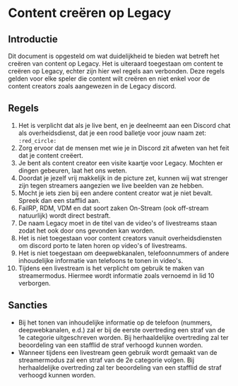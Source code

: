 # Content creëren op Legacy

## Introductie

Dit document is opgesteld om wat duidelijkheid te bieden wat betreft het creëren van content op Legacy. Het is uiteraard toegestaan om content te creëren op Legacy, echter zijn hier wel regels aan verbonden. Deze regels gelden voor elke speler die content wilt creëren en niet enkel voor de content creators zoals aangewezen in de Legacy discord.

## Regels

1. Het is verplicht dat als je live bent, en je deelneemt aan een Discord chat als overheidsdienst, dat je een rood balletje voor jouw naam zet: `:red_circle:`
2. Zorg ervoor dat de mensen met wie je in Discord zit afweten van het feit dat je content creëert.
3. Je bent als content creator een visite kaartje voor Legacy. Mochten er dingen gebeuren, laat het ons weten.
4. Doordat je jezelf vrij makkelijk in de picture zet, kunnen wij wat strenger zijn tegen streamers aangezien we live beelden van ze hebben.
5. Mocht je iets zien bij een andere content creator wat je niet bevalt. Spreek dan een stafflid aan.
6. FailRP, RDM, VDM en dat soort zaken On-Stream (ook off-stream natuurlijk) wordt direct bestraft.
7. De naam Legacy moet in de titel van de video's of livestreams staan zodat het ook door ons gevonden kan worden.
8. Het is niet toegestaan voor content creators vanuit overheidsdiensten om discord porto te laten horen op video's of livestreams.
9. Het is niet toegestaan om deepwebkanalen, telefoonnummers of andere inhoudelijke informatie van telefoons te tonen in video's.
10. Tijdens een livestream is het verplicht om gebruik te maken van streamermodus. Hiermee wordt informatie zoals vernoemd in lid 10 verborgen.  

## Sancties

* Bij het tonen van inhoudelijke informatie op de telefoon (nummers, deepwebkanalen, e.d.) zal er bij de eerste overtreding een straf van de 1e categorie uitgeschreven worden. Bij herhaaldelijke overtreding zal ter beoordeling van een stafflid de straf verhoogd kunnen worden.
* Wanneer tijdens een livestream geen gebruik wordt gemaakt van de streamermodus zal een straf van de 2e categorie volgen. Bij herhaaldelijke overtreding zal ter beoordeling van een stafflid de straf verhoogd kunnen worden.